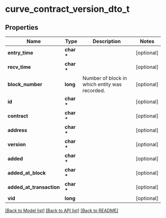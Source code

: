 # curve_contract_version_dto_t

## Properties
Name | Type | Description | Notes
------------ | ------------- | ------------- | -------------
**entry_time** | **char \*** |  | [optional] 
**recv_time** | **char \*** |  | [optional] 
**block_number** | **long** | Number of block in which entity was recorded. | [optional] 
**id** | **char \*** |  | [optional] 
**contract** | **char \*** |  | [optional] 
**address** | **char \*** |  | [optional] 
**version** | **char \*** |  | [optional] 
**added** | **char \*** |  | [optional] 
**added_at_block** | **char \*** |  | [optional] 
**added_at_transaction** | **char \*** |  | [optional] 
**vid** | **long** |  | [optional] 

[[Back to Model list]](../README.md#documentation-for-models) [[Back to API list]](../README.md#documentation-for-api-endpoints) [[Back to README]](../README.md)


